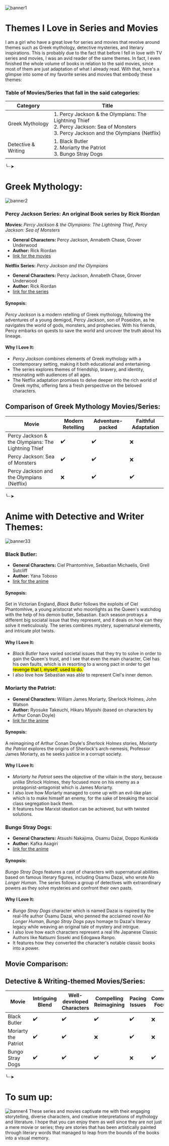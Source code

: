 ![banner1](https://github.com/Ayezzah/app-dev/assets/168436827/dca72eea-174b-4701-9fbe-48f5a5690fb2)
# Themes I Love in Series and Movies

I am a girl who have a great love for series and movies that revolve around themes such as Greek mythology, detective mysteries, and literary inspirations. This is probably due to the fact that before I fell in love with TV series and movies, I was an avid reader of the same themes. In fact, I even finished the whole volume of books in relation to the said movies, since most of them are just adaptation of what I already read. With that, here's a glimpse into some of my favorite series and movies that embody these themes:

### **Table of Movies/Series that fall in the said categories:**

| Category            | Title                                                                                               |
| ------------------- | --------------------------------------------------------------------------------------------------- |
| Greek Mythology     | 1. Percy Jackson & the Olympians: The Lightning Thief <br> 2. Percy Jackson: Sea of Monsters <br> 3. Percy  Jackson and the Olympians (Netflix) |
| Detective & Writing | 1. Black Butler <br> 2. Moriarty the Patriot <br> 3. Bungo Stray Dogs                                             |

╰┈➤
# **Greek Mythology:**
![banner2](https://github.com/Ayezzah/app-dev/assets/168436827/9765a769-e472-4eb4-a3d4-f72e50fee004)

### **Percy Jackson Series:** An original Book series by Rick Riordan
**Movies:** *Percy Jackson & the Olympians: The Lightning Thief*, *Percy Jackson: Sea of Monsters*
- **General Characters:** Percy Jackson, Annabeth Chase, Grover Underwood
- **Author:** Rick Riordan
- [link for the movies](https://www.justwatch.com/ph/tv-show/percy-jackson-and-the-olympians)

**Netflix Series:** *Percy Jackson and the Olympians*
- **General Characters:** Percy Jackson, Annabeth Chase, Grover Underwood
- **Author:** Rick Riordan
- [link for the series](https://www.apps.disneyplus.com/ph/onboarding?ref=%2Fen-au%2Fseries%2Fpercy-jackson-and-the-olympians%2Fql33aq42HBdr)

#### **Synopsis:**
*Percy Jackson* is a modern retelling of Greek mythology, following the adventures of a young demigod, Percy Jackson, son of Poseidon, as he navigates the world of gods, monsters, and prophecies. With his friends, Percy embarks on quests to save the world and uncover the truth about his lineage.

#### **Why I Love It:**
- *Percy Jackson* combines elements of Greek mythology with a contemporary setting, making it both educational and entertaining.
- The series explores themes of friendship, bravery, and identity, resonating with audiences of all ages.
- The Netflix adaptation promises to delve deeper into the rich world of Greek myths, offering fans a fresh perspective on the beloved characters.

## Comparison of Greek Mythology Movies/Series:

| Movie                                     | Modern Retelling | Adventure-packed | Faithful Adaptation |
|-------------------------------------------|------------------|------------------|---------------------|
| Percy Jackson & the Olympians: The Lightning Thief | ✔️             | ✔️             | ❌                 |
| Percy Jackson: Sea of Monsters            | ✔️             | ✔️             | ❌                 |
| Percy Jackson and the Olympians (Netflix) | ❌             | ✔️             | ✔️                 |

╰┈➤
# **Anime with Detective and Writer Themes:**
![banner33](https://github.com/Ayezzah/app-dev/assets/168436827/cbf113bf-b8f6-476e-97d8-9aa63fbadd6d)


### **Black Butler:**
- **General Characters:** Ciel Phantomhive, Sebastian Michaelis, Grell Sutcliff
- **Author:** Yana Toboso
- [link for the anime](https://www.crunchyroll.com/series/GYQ43P3E6/black-butler)

#### **Synopsis:**
Set in Victorian England, *Black Butler* follows the exploits of Ciel Phantomhive, a young aristocrat who moonlights as the Queen's watchdog with the help of his demon butler, Sebastian. Each season protrays a different big sociatal issue that they represent, and it deals on how can they solve it meticulously. The series combines mystery, supernatural elements, and intricate plot twists.

#### **Why I Love It:**
- *Black Butler* have varied societal issues that they try to solve in order to gain the Queen's trust, and I see that even the main character, Ciel has his own faults, which is in resorting to a wrong pact in order to get <mark>revenge<mark> that I, myself, used to do.
- I also love how Sebastian was able to represent Ciel's inner demon.

### **Moriarty the Patriot:**
- **General Characters:** William James Moriarty, Sherlock Holmes, John Watson
- **Author:** Ryosuke Takeuchi, Hikaru Miyoshi (based on characters by Arthur Conan Doyle)
- [link for the anime](https://www.crunchyroll.com/series/GXJHM379D/moriarty-the-patriot)

#### **Synopsis:**
A reimagining of Arthur Conan Doyle's *Sherlock Holmes* stories, *Moriarty the Patriot* explores the origins of Sherlock's arch-nemesis, Professor James Moriarty, as he seeks justice in a corrupt society.

#### **Why I Love It:**
- *Moriarty he Patriot* sees the objective of the villain in the story, because unlike Shrlock Holmes, they focused more on his enemy as a protagonist-antagonist which is James Moriarty.
- I also love how Moriarty managed to come up with an evil-like plan which is to make himself an enemy, for the sake of breaking the social class segregation back them.
- It features how Marxist ideation can be achieved, but with twisted solutions. 

### **Bungo Stray Dogs:**
- **General Characters:** Atsushi Nakajima, Osamu Dazai, Doppo Kunikida
- **Author:** Kafka Asagiri
- [link for the anime](https://www.crunchyroll.com/series/GR5VXQ8PR/bungo-stray-dogs)

#### **Synopsis:**
*Bungo Stray Dogs* features a cast of characters with supernatural abilities based on famous literary figures, including Osamu Dazai, who wrote *No Longer Human*. The series follows a group of detectives with extraordinary powers as they solve mysteries and confront their own pasts.

#### **Why I Love It:**
- *Bungo Stray Dogs* character which is named Dazai is nspired by the real-life author Osamu Dazai, who penned the acclaimed novel *No Longer Human*, *Bungo Stray Dogs* pays homage to Dazai's literary legacy while weaving an original tale of mystery and intrigue.
- I also love how each characters represent a real life Japanese Classic Authors like Natsumi Soseki and Edogawa Ranpo.
- It features how they converted the character's notable classic books into a power.
  
## Movie Comparison:

## Detective & Writing-themed Movies/Series:

| Movie                  | Intriguing Blend | Well-developed Characters | Compelling Reimagining | Pacing Issues | Comedy Focus |
|------------------------|------------------|----------------------------|-------------------------|---------------|--------------|
| Black Butler           | ✔️               | ✔️                         | ✔️                      | ✔️            | ❌           |
| Moriarty the Patriot   | ✔️               | ✔️                         | ❌                      | ✔️            | ❌           |
| Bungo Stray Dogs       | ✔️               | ✔️                         | ✔️                      | ❌            | ✔️           |

╰┈➤
# **To sum up:**
![banner4](https://github.com/Ayezzah/app-dev/assets/168436827/2ce8cbaa-06ac-4090-9680-19158326d004)
These series and movies captivate me with their engaging storytelling, diverse characters, and creative interpretations of mythology and literature. I hope that you can enjoy them as well since they are not just a mere movie or series; they are stories that has been artistically painted through literary words that managed to leap from the bounds of the books into a visual memory.
